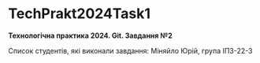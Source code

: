 # TechPrakt2024Task1
**Технологічна практика 2024. Git. Завдання №2**

Список студентів, які виконали завдання:
Міняйло Юрій, група ІПЗ-22-3

